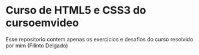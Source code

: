 # Curso de HTML5 e CSS3 do cursoemvideo
 
 Esse repositorio contem apenas os exercicios e desafios do curso resolvido por mim (Filinto Delgado)   

 